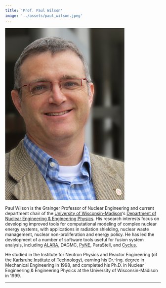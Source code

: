 ```yaml
---
title: 'Prof. Paul Wilson'
image: '../assets/paul_wilson.jpeg'
---
```


![Prof. Wilson](../assets/paul_wilson.jpeg)

Paul Wilson is the Grainger Professor of Nuclear Engineering and current department chair of the [University of Wisconsin-Madison](http://www.wisc.edu/)‘s [Department of Nuclear Engineering & Engineering Physics](http://engineering.wisc.edu/neep). His research interests focus on developing improved tools for computational modeling of complex nuclear energy systems, with applications in radiation shielding, nuclear waste management, nuclear non-proliferation and energy policy. He has led the development of a number of software tools useful for fusion system analysis, including [ALARA](https://github.com/svalinn/ALARA), DAGMC, [PyNE](https://github.com/pyne/pyne), ParaStell, and [Cyclus](https://github.com/cyclus/cyclus).

He studied in the Institute for Neutron Physics and Reactor Engineering (of the [Karlsruhe Institute of Technology](https://www.kit.edu/)), earning his Dr.-Ing. degree in Mechanical Engineering in 1998, and completed his Ph.D. in Nuclear Engineering & Engineering Physics at the University of Wisconsin-Madison in 1999.

---
